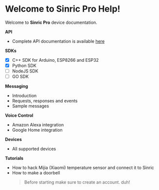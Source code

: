 # Welcome to Sinric Pro Help!

Welcome to **Sinric Pro** device documentation.

**API**
 - Complete API documentation is available [here](https://apidocs.sinric.pro/)

**SDKs**
 - [x] C++ SDK for Arduino, ESP8266 and ESP32
 - [x] Python SDK
 - [ ] NodeJS SDK
 - [ ] GO SDK
 
**Messaging**
 - Introduction
- Requests, responses and events
 - Sample messages
 
 **Voice Control**
  - Amazon Alexa integration
  - Google Home integration

 **Devices**
 - All supported devices



**Tutorials**
 - How to hack Mijia (Xiaomi) temperature  sensor and connect it to Sinric 
 - How to make a doorbell
 	> Before starting make sure to create an account. duh!

        

<!--stackedit_data:
eyJoaXN0b3J5IjpbNjg4ODM4NzgwLC02NjQ4Mzc0MzFdfQ==
-->